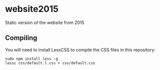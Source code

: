 # website2015
Static version of the website from 2015

## Compiling
You will need to install LessCSS to compile the CSS files in this repository:
```
sudo npm install less -g
lessc css/default.l.css > css/default.css
```
